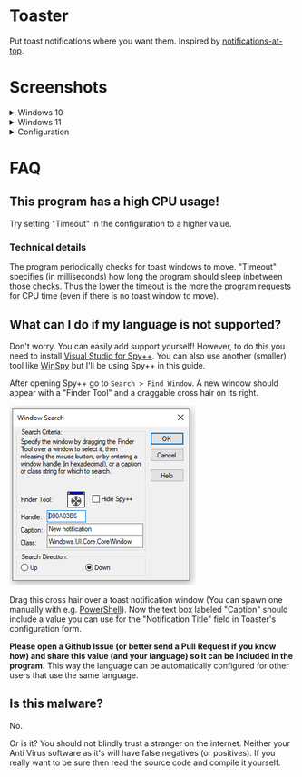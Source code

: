 # Toaster

Put toast notifications where you want them.
Inspired by [notifications-at-top](https://github.com/SamarthCat/notifications-at-top).

# Screenshots

<details>
	<summary>Windows 10</summary>
	
	![Windows 10, Bottom Left](screenshots/Win10/BottomLeft.png)
</details>

<details>
	<summary>Windows 11</summary>
	
	TODO
</details>

<details>
	<summary>Configuration</summary>
  
	![Configuration Window](screenshots/Configuration.png)
</details>

# FAQ

## This program has a high CPU usage!

Try setting "Timeout" in the configuration to a higher value.

### Technical details

The program periodically checks for toast windows to move.
"Timeout" specifies (in milliseconds) how long the program should sleep inbetween those checks.
Thus the lower the timeout is the more the program requests for CPU time (even if there is no toast window to move).

## What can I do if my language is not supported?

Don't worry. You can easily add support yourself!
However, to do this you need to install [Visual Studio for Spy++](https://learn.microsoft.com/en-us/visualstudio/debugger/using-spy-increment?view=vs-2022).
You can also use another (smaller) tool like [WinSpy](https://github.com/strobejb/winspy) but I'll be using Spy++ in this guide.

After opening Spy++ go to `Search > Find Window`.
A new window should appear with a "Finder Tool" and a draggable cross hair on its right.

![Find Window Dialog](screenshots/FindWindow.png)

Drag this cross hair over a toast notification window (You can spawn one manually with e.g. [PowerShell](https://gist.github.com/dend/5ae8a70678e3a35d02ecd39c12f99110)).
Now the text box labeled "Caption" should include a value you can use for the "Notification Title" field in Toaster's configuration form.

**Please open a Github Issue (or better send a Pull Request if you know how) and share this value (and your language) so it can be included in the program.**
This way the language can be automatically configured for other users that use the same language.

## Is this malware?

No.

Or is it?
You should not blindly trust a stranger on the internet.
Neither your Anti Virus software as it's will have false negatives (or positives).
If you really want to be sure then read the source code and compile it yourself.

<!-- ;-)
## Do you hate Windows?

Yes and while writing this program I found even more reasons to do so.
-->